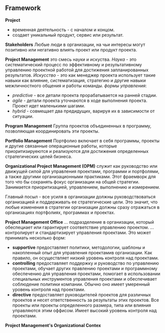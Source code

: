 ## Framework

**Project** 
 - временная деятельность - с началом и концом.
 - создает уникальный продукт, сервис или результат.

**Stakeholders**
Любые люди в организации, на чьи интересы могут позитивно или негативно влиять проект или продукт проекта.

**Project Management**
это смесь науки и искуства.
_Наука_ - это систематический процесс по эффективному и результативному управлению проектной работой для достижения запланированных результатов.
_Искусство_ - это как менеджер проекта использует такие навыки как влияние, систематизация, стратегию и другие навыки межличностного общения и работы команды.
_формы управления_:
  - _predictive_ - все детали проекта прорабатывается на ранней стадии.
  - _agile_ - детали проекта уточнаются в ходе выполнения проекта. Проект идет маленькими шагами.
  - _hybrid_ - совмещает два предидущих, варируя их в зависимости от ситуации.

**Program Management**
Группа проектов объединенных в программу, позволяющая координировать эти проекты. 

**Portfolio Management**
Портфолио включает в себя программы, проекты и другие связанные операционные работы, которые приоритизируеются и реализуются для достижения определенных стратегических целей бизнеса.

**Organizational Project Management (OPM)**
служит как руководство или движущей силой для управления проектами, программи и портфолями, а также другими организационными практиками.
Этот фраемворк для того что бы сохранять фокус организации на общей стратегии.
Занимается приоритизацией, управлением, выполнению и измерением.

Главный посыл - все усиля в организации должны руководствоваться организацией и поддерживать ее стратегические цели. Это значит, что любые изменения в стратегии организации должны сразу отражаться в организациях портфолиях, программах и проектах.

**Project Management Office**
... подразделение в организации, который обеспециает или гарантирует соответствие управлению проектом.
... контролирует и стандартизирует управления проектами. Это может принимать несколько форм:
- **supportive**
  предоставляет политики, методологии, шаблоны и накопленный опыт для управления проектамив организации. Как правило, он осуществляет низкий уровень контроля над проектами.
- **controlling**
  предоставляет поддержку и руководство по управлению проектами, обучает других правлению проектами и программному обеспечению для управления проектами, помогает в использовании специальных инструментов управления проектами и обеспечивает соблюдение политики компании. Обычно оно имеет умеренный уровень контроля над проектами.
- **directive**
  предоставляет руководителей проектов для различных проектов и несет ответственность за результаты этих проектов. Все проекты или проекты определенного размера, типа или влияния управляются этим оффисом. Имеет высокий уровень контроля над проектами.

  
**Project Management's Organizational Contex**
